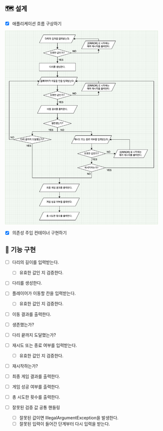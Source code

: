 ## 🗺 설계
* [x] 애플리케이션 흐름 구상하기

![](application-blueprint.png)

* [x] 의존성 주입 컨테이너 구현하기

## 🐳 기능 구현
* [ ] 다리의 길이를 입력받는다.
  * [ ] 유효한 값인 지 검증한다.
* [ ] 다리를 생성한다.
* [ ] 플레이어가 이동할 칸을 입력받는다.
  * [ ] 유효한 값인 지 검증한다.
* [ ] 이동 결과를 출력한다.
* [ ] 생존했는가?
* [ ] 다리 끝까지 도달했는가?
* [ ] 재시도 또는 종료 여부를 입력받는다.
  * [ ] 유효한 값인 지 검증한다.
* [ ] 재시작하는가?
* [ ] 최종 게임 결과를 출력한다.
* [ ] 게임 성공 여부를 출력한다.
* [ ] 총 시도한 횟수를 출력한다.
  
* [ ] 잘못된 검증 값 공통 핸들링
  * [ ] 잘못된 값이면 IllegalArgumentException을 발생한다.
  * [ ] 잘못된 입력이 들어간 단계부터 다시 입력을 받는다.